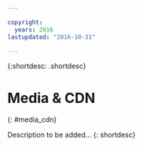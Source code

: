 ```yaml
---

copyright:
  years: 2016
lastupdated: "2016-10-31"

---
```


{:shortdesc: .shortdesc} 

# Media & CDN
{: #media_cdn}

Description to be added...
{: shortdesc}
